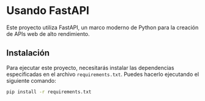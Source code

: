 # Usando FastAPI

Este proyecto utiliza FastAPI, un marco moderno de Python para la creación de APIs web de alto rendimiento.

## Instalación

Para ejecutar este proyecto, necesitarás instalar las dependencias especificadas en el archivo `requirements.txt`. Puedes hacerlo ejecutando el siguiente comando:

```bash
pip install -r requirements.txt

